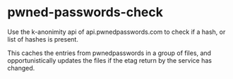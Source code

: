 # pwned-passwords-check

Use the k-anonimity api of api.pwnedpasswords.com to check if a hash, or list of hashes is present. 

This caches the entries from pwnedpasswords in a group of files, and opportunistically updates the files if the etag return by the service has changed. 